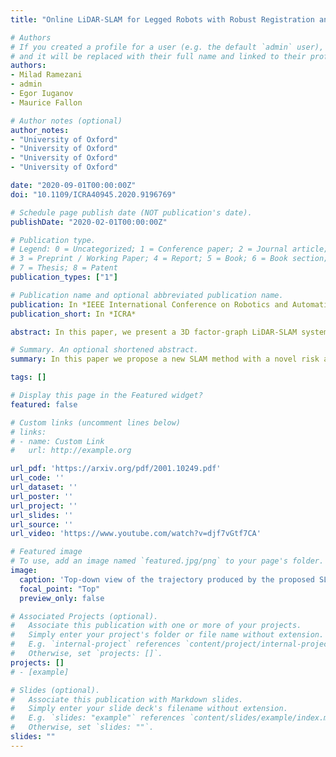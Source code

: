 ```yaml
---
title: "Online LiDAR-SLAM for Legged Robots with Robust Registration and Deep-Learned Loop Closure"

# Authors
# If you created a profile for a user (e.g. the default `admin` user), write the username (folder name) here 
# and it will be replaced with their full name and linked to their profile.
authors:
- Milad Ramezani
- admin
- Egor Iuganov
- Maurice Fallon

# Author notes (optional)
author_notes:
- "University of Oxford"
- "University of Oxford"
- "University of Oxford"
- "University of Oxford"

date: "2020-09-01T00:00:00Z"
doi: "10.1109/ICRA40945.2020.9196769"

# Schedule page publish date (NOT publication's date).
publishDate: "2020-02-01T00:00:00Z"

# Publication type.
# Legend: 0 = Uncategorized; 1 = Conference paper; 2 = Journal article;
# 3 = Preprint / Working Paper; 4 = Report; 5 = Book; 6 = Book section;
# 7 = Thesis; 8 = Patent
publication_types: ["1"]

# Publication name and optional abbreviated publication name.
publication: In *IEEE International Conference on Robotics and Automation*
publication_short: In *ICRA*

abstract: In this paper, we present a 3D factor-graph LiDAR-SLAM system which incorporates a state-of-the-art deeply learned feature-based loop closure detector to enable a legged robot to localize and map in industrial environments. Point clouds are accumulated using an inertial-kinematic state estimator before being aligned using ICP registration. To close loops we use a loop proposal mechanism which matches individual segments between clouds. We trained a descriptor offline to match these segments. The efficiency of our method comes from carefully designing the network architecture to minimize the number of parameters such that this deep learning method can be deployed in real-time using only the CPU of a legged robot, a major contribution of this work. The set of odometry and loop closure factors are updated using pose graph optimization. Finally we present an efficient risk alignment prediction method which verifies the reliability of the registrations. Experimental results at an industrial facility demonstrated the robustness and flexibility of our system, including autonomous following paths derived from the SLAM map.

# Summary. An optional shortened abstract.
summary: In this paper we propose a new SLAM method with a novel risk alignment prediction method that verifies the registration.

tags: []

# Display this page in the Featured widget?
featured: false

# Custom links (uncomment lines below)
# links:
# - name: Custom Link
#   url: http://example.org

url_pdf: 'https://arxiv.org/pdf/2001.10249.pdf'
url_code: ''
url_dataset: ''
url_poster: ''
url_project: ''
url_slides: ''
url_source: ''
url_video: 'https://www.youtube.com/watch?v=djf7vGtf7CA'

# Featured image
# To use, add an image named `featured.jpg/png` to your page's folder. 
image:
  caption: 'Top-down view of the trajectory produced by the proposed SLAM method'
  focal_point: "Top"
  preview_only: false

# Associated Projects (optional).
#   Associate this publication with one or more of your projects.
#   Simply enter your project's folder or file name without extension.
#   E.g. `internal-project` references `content/project/internal-project/index.md`.
#   Otherwise, set `projects: []`.
projects: []
# - [example]

# Slides (optional).
#   Associate this publication with Markdown slides.
#   Simply enter your slide deck's filename without extension.
#   E.g. `slides: "example"` references `content/slides/example/index.md`.
#   Otherwise, set `slides: ""`.
slides: ""
---
```

<!-- 
{{% callout note %}}
Click the *Cite* button above to demo the feature to enable visitors to import publication metadata into their reference management software.
{{% /callout %}}

{{% callout note %}}
Create your slides in Markdown - click the *Slides* button to check out the example.
{{% /callout %}}

Supplementary notes can be added here, including [code, math, and images](https://wowchemy.com/docs/writing-markdown-latex/). 
-->